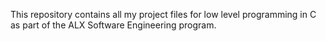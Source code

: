 This repository contains all my project files for low level programming in C as part of the ALX Software Engineering program.